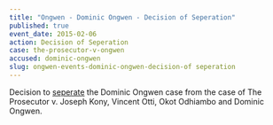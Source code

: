 ```yaml
---
title: "Ongwen - Dominic Ongwen - Decision of Seperation"
published: true
event_date: 2015-02-06
action: Decision of Seperation
case: the-prosecutor-v-ongwen
accused: dominic-ongwen
slug: ongwen-events-dominic-ongwen-decision-of seperation
---
```


Decision to [seperate](https://www.icc-cpi.int/en_menus/icc/press%20and%20media/press%20releases/Pages/pr1088.aspx) the Dominic Ongwen case from the case of The Prosecutor v. Joseph Kony, Vincent Otti, Okot Odhiambo and Dominic Ongwen.

